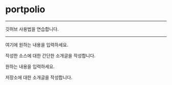 # portpolio
********************
깃허브 사용법을 연습합니다.
***

여기에 원하는 내용을 입력하세요.

  작성한 소스에 대한 간단한 소개글을 작성합니다.

원하는 내용을 입력하세요.

  저장소에 대한 소개글을 작성합니다.
